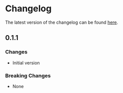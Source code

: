 # Changelog

The latest version of the changelog can be found [here](https://github.com/Azure/bicep-registry-modules/blob/main/avm/ptn/authorization/role-definition/CHANGELOG.md).

## 0.1.1

### Changes

- Initial version

### Breaking Changes

- None
